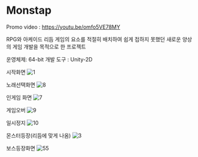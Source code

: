 # Monstap
Promo video : https://youtu.be/omfo5VE78MY

RPG와 아케이드 리듬 게임의 요소를 적절히 배치하여 쉽게 접하지 못했던 새로운 양상의 게임 개발을 목적으로 한 프로젝트

운영체제: 64-bit
개발 도구 : Unity-2D 

시작화면
![1](https://user-images.githubusercontent.com/69450779/142197642-37703fb2-9614-4e82-b19e-e077fa4abde5.PNG)

노래선택화면
![8](https://user-images.githubusercontent.com/69450779/142197740-7c2ff71f-aa35-4b49-a256-14875dd618dd.PNG)

인게임 화면
![7](https://user-images.githubusercontent.com/69450779/142197801-4e0e6068-caa7-45c2-89d3-368aa02488e6.PNG)

게임오버
![9](https://user-images.githubusercontent.com/69450779/142197836-8444cf1b-fa62-4a0f-a983-dc0a8beae091.png)

일시정지
![10](https://user-images.githubusercontent.com/69450779/142197853-03f184ff-190d-4767-9f1c-cc192bff18ca.png)

몬스터등장(리듬에 맞게 나옴)
![3](https://user-images.githubusercontent.com/69450779/142197906-45221a52-cdea-467b-8358-c2754d66e824.PNG)

보스등장화면
![55](https://user-images.githubusercontent.com/69450779/142197932-41173596-5cad-48c5-a54f-4bdcd911f762.PNG)
